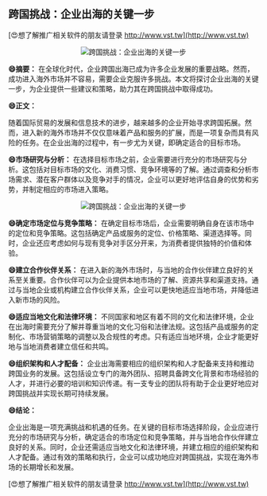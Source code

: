 ## **跨国挑战：企业出海的关键一步**

[😍想了解推广相关软件的朋友请登录 http://www.vst.tw](http://www.vst.tw)

 <center><img src="https://vst.tw/MP4/tuiguang/png/5.png" alt="跨国挑战：企业出海的关键一步"></center>

**😄摘要：**
在全球化时代，企业跨国出海已成为许多企业发展的重要战略。然而，成功进入海外市场并不容易，需要企业克服许多挑战。本文将探讨企业出海的关键一步，为企业提供一些建议和策略，助力其在跨国挑战中取得成功。

**😄正文：**

随着国际贸易的发展和信息技术的进步，越来越多的企业开始寻求跨国拓展。然而，进入新的海外市场并不仅仅意味着产品和服务的扩展，而是一项复杂而具有风险的任务。在企业出海的过程中，有一步尤为关键，即确定适合的目标市场。

**😄市场研究与分析：**
在选择目标市场之前，企业需要进行充分的市场研究与分析。这包括对目标市场的文化、消费习惯、竞争环境等的了解。通过调查和分析市场需求、潜在客户群体以及竞争对手的情况，企业可以更好地评估自身的优势和劣势，并制定相应的市场进入策略。

 <center><img src="https://vst.tw/MP4/tuiguang/png/6.png" alt="跨国挑战：企业出海的关键一步"></center>

**😄确定市场定位与竞争策略：**
在确定目标市场后，企业需要明确自身在该市场中的定位和竞争策略。这包括确定产品或服务的定位、价格策略、渠道选择等。同时，企业还应考虑如何与现有竞争对手区分开来，为消费者提供独特的价值和体验。

**😄建立合作伙伴关系：**
在进入新的海外市场时，与当地的合作伙伴建立良好的关系至关重要。合作伙伴可以为企业提供本地市场的了解、资源共享和渠道支持。通过与当地企业或机构建立合作伙伴关系，企业可以更快地适应当地市场，并降低进入新市场的风险。

**😄适应当地文化和法律环境：**
不同国家和地区有着不同的文化和法律环境，企业在出海时需要充分了解并尊重当地的文化习俗和法律法规。这包括产品或服务的定制化、市场营销策略的调整以及合规性的考虑。只有适应当地环境，企业才能更好地与当地消费者建立信任和共鸣。

**😄组织架构和人才配备：**
企业出海需要相应的组织架构和人才配备来支持和推动跨国业务的发展。这包括设立专门的海外团队、招聘具备跨文化背景和市场经验的人才，并进行必要的培训和知识传递。有一支专业的团队将有助于企业更好地应对跨国挑战并实现长期可持续发展。

**😄结论：**

企业出海是一项充满挑战和机遇的任务。在关键的目标市场选择阶段，企业应进行充分的市场研究与分析，确定适合的市场定位和竞争策略，并与当地合作伙伴建立良好的关系。同时，企业还需适应当地文化和法律环境，并建立相应的组织架构和人才配备。通过有效的策略和执行，企业可以成功地应对跨国挑战，实现在海外市场的长期增长和发展。

[😍想了解推广相关软件的朋友请登录 http://www.vst.tw](http://www.vst.tw)



